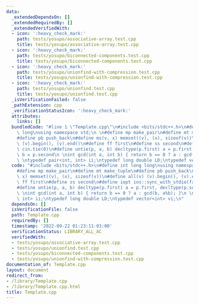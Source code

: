 ```yaml
---
data:
  _extendedDependsOn: []
  _extendedRequiredBy: []
  _extendedVerifiedWith:
  - icon: ':heavy_check_mark:'
    path: tests/yosupo/associative-array.test.cpp
    title: tests/yosupo/associative-array.test.cpp
  - icon: ':heavy_check_mark:'
    path: tests/yosupo/biconnected-components.test.cpp
    title: tests/yosupo/biconnected-components.test.cpp
  - icon: ':heavy_check_mark:'
    path: tests/yosupo/unionfind-with-compression.test.cpp
    title: tests/yosupo/unionfind-with-compression.test.cpp
  - icon: ':heavy_check_mark:'
    path: tests/yosupo/unionfind.test.cpp
    title: tests/yosupo/unionfind.test.cpp
  _isVerificationFailed: false
  _pathExtension: cpp
  _verificationStatusIcon: ':heavy_check_mark:'
  attributes:
    links: []
  bundledCode: "#line 1 \"Template.cpp\"\n#include <bits/stdc++.h>\n#define int long\
    \ long\nusing namespace std;\n \n#define mp make_pair\n#define mt make_tuple\n\
    #define pb push_back\n#define ms(v, x) memset((v), (x), sizeof(v))\n#define all(v)\
    \ (v).begin(), (v).end()\n#define ff first\n#define ss second\n#define iopt ios::sync_with_stdio(false);\
    \ cin.tie(0)\n#define untie(p, a, b) decltype(p.first) a = p.first, decltype(p.second)\
    \ b = p.second\n \nint gcd(int a, int b) { return b == 0 ? a : gcd(b, a%b); }\n\
    \ \ntypedef pair<int, int> ii;\ntypedef long double LD;\ntypedef vector<int> vi;\n"
  code: "#include <bits/stdc++.h>\n#define int long long\nusing namespace std;\n \n\
    #define mp make_pair\n#define mt make_tuple\n#define pb push_back\n#define ms(v,\
    \ x) memset((v), (x), sizeof(v))\n#define all(v) (v).begin(), (v).end()\n#define\
    \ ff first\n#define ss second\n#define iopt ios::sync_with_stdio(false); cin.tie(0)\n\
    #define untie(p, a, b) decltype(p.first) a = p.first, decltype(p.second) b = p.second\n\
    \ \nint gcd(int a, int b) { return b == 0 ? a : gcd(b, a%b); }\n \ntypedef pair<int,\
    \ int> ii;\ntypedef long double LD;\ntypedef vector<int> vi;\n"
  dependsOn: []
  isVerificationFile: false
  path: Template.cpp
  requiredBy: []
  timestamp: '2022-09-22 01:23:11-03:00'
  verificationStatus: LIBRARY_ALL_AC
  verifiedWith:
  - tests/yosupo/associative-array.test.cpp
  - tests/yosupo/unionfind.test.cpp
  - tests/yosupo/biconnected-components.test.cpp
  - tests/yosupo/unionfind-with-compression.test.cpp
documentation_of: Template.cpp
layout: document
redirect_from:
- /library/Template.cpp
- /library/Template.cpp.html
title: Template.cpp
---
```


